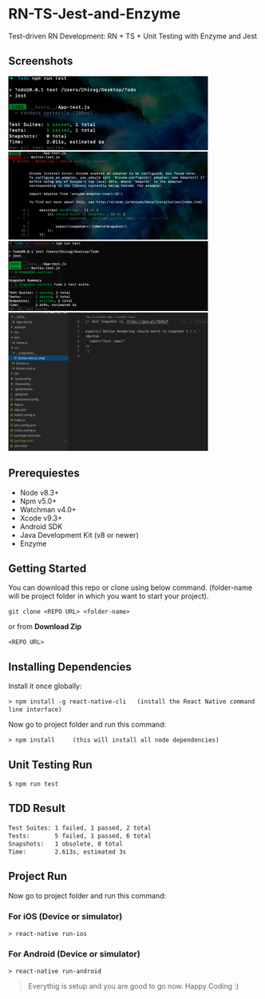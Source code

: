 # RN-TS-Jest-and-Enzyme
Test-driven RN Development: RN + TS + Unit Testing with Enzyme and Jest
## Screenshots


<p>
<img src="https://raw.githubusercontent.com/JadavChirag/RN-TS-Jest-and-Enzyme/master/SS/1.png" width = "400">
<img src="https://raw.githubusercontent.com/JadavChirag/RN-TS-Jest-and-Enzyme/master/SS/2.png" alt="upload photo example"width = "400" >
<img src="https://raw.githubusercontent.com/JadavChirag/RN-TS-Jest-and-Enzyme/master/SS/3.png" alt="go to a profile from feed" width = "400">
<img src="https://raw.githubusercontent.com/JadavChirag/RN-TS-Jest-and-Enzyme/master/SS/5.png" width = "400" >
  
</p>

## Prerequiestes
* Node v8.3+
* Npm v5.0+
* Watchman v4.0+
* Xcode v9.3+
* Android SDK
* Java Development Kit (v8 or newer)
* Enzyme 

## Getting Started

You can download this repo or clone using below command. (folder-name will be project folder in which you want to start your project).
```
git clone <REPO URL> <folder-name>
```
or from **Download Zip**
```
<REPO URL>
```

## Installing Dependencies

Install it once globally:
```
> npm install -g react-native-cli   (install the React Native command line interface)
```
Now go to project folder and run this command:
```
> npm install     (this will install all node dependencies)
```

## Unit Testing Run
```
$ npm run test

```

## TDD Result 

```
Test Suites: 1 failed, 1 passed, 2 total
Tests:       5 failed, 1 passed, 6 total
Snapshots:   1 obsolete, 0 total
Time:        2.613s, estimated 3s

```


## Project Run

Now go to project folder and run this command:

### For iOS (Device or simulator)

```
> react-native run-ios
```

### For Android (Device or simulator)

```
> react-native run-android
```
>Everythig is setup and you are good to go now. Happy Coding :)
